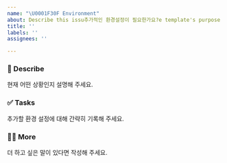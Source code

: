 ```yaml
---
name: "\U0001F30F Environment"
about: Describe this issu추가적인 환경설정이 필요한가요?e template's purpose here.
title: ''
labels: ''
assignees: ''

---
```


### 🤔 Describe
현재 어떤 상황인지 설명해 주세요.

### ✅ Tasks
추가할 환경 설정에 대해 간략히 기록해 주세요.

### 🙋🏻 More
더 하고 싶은 말이 있다면 작성해 주세요.
